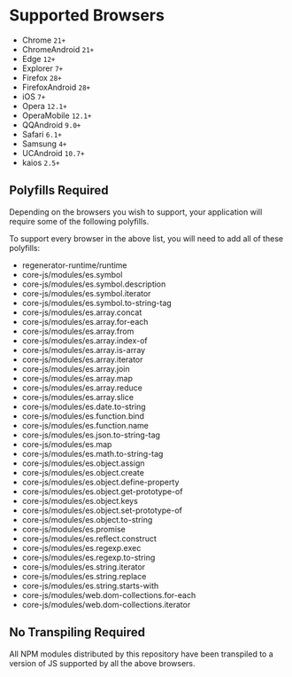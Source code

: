 # Supported Browsers

- Chrome `21+`
- ChromeAndroid `21+`
- Edge `12+`
- Explorer `7+`
- Firefox `28+`
- FirefoxAndroid `28+`
- iOS `7+`
- Opera `12.1+`
- OperaMobile `12.1+`
- QQAndroid `9.0+`
- Safari `6.1+`
- Samsung `4+`
- UCAndroid `10.7+`
- kaios `2.5+`

## Polyfills Required

Depending on the browsers you wish to support, your application will require some of the following polyfills.

To support every browser in the above list, you will need to add all of these polyfills:

- regenerator-runtime/runtime
- core-js/modules/es.symbol
- core-js/modules/es.symbol.description
- core-js/modules/es.symbol.iterator
- core-js/modules/es.symbol.to-string-tag
- core-js/modules/es.array.concat
- core-js/modules/es.array.for-each
- core-js/modules/es.array.from
- core-js/modules/es.array.index-of
- core-js/modules/es.array.is-array
- core-js/modules/es.array.iterator
- core-js/modules/es.array.join
- core-js/modules/es.array.map
- core-js/modules/es.array.reduce
- core-js/modules/es.array.slice
- core-js/modules/es.date.to-string
- core-js/modules/es.function.bind
- core-js/modules/es.function.name
- core-js/modules/es.json.to-string-tag
- core-js/modules/es.map
- core-js/modules/es.math.to-string-tag
- core-js/modules/es.object.assign
- core-js/modules/es.object.create
- core-js/modules/es.object.define-property
- core-js/modules/es.object.get-prototype-of
- core-js/modules/es.object.keys
- core-js/modules/es.object.set-prototype-of
- core-js/modules/es.object.to-string
- core-js/modules/es.promise
- core-js/modules/es.reflect.construct
- core-js/modules/es.regexp.exec
- core-js/modules/es.regexp.to-string
- core-js/modules/es.string.iterator
- core-js/modules/es.string.replace
- core-js/modules/es.string.starts-with
- core-js/modules/web.dom-collections.for-each
- core-js/modules/web.dom-collections.iterator

## No Transpiling Required

All NPM modules distributed by this repository have been transpiled to a version of JS supported by all the above browsers.
